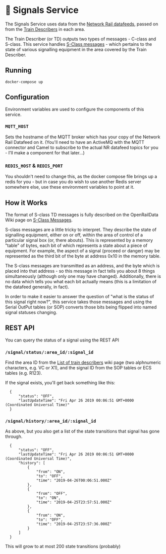 # 🚦 Signals Service 

The Signals Service uses data from the [Network Rail datafeeds](https://datafeeds.networkrail.co.uk/), passed on from the [Train Describers](https://wiki.openraildata.com/index.php?title=TD) in each area.  

The Train Describer (or TD) outputs two types of messages - C-class and S-class.  This service handles [S-Class messages](https://wiki.openraildata.com/index.php?title=S_Class_Messages) - which pertains to the state of various signalling equipment in the area covered by the Train Describer. 

## Running

    docker-compose up

## Configuration

Environment variables are used to configure the components of this service.

### `MQTT_HOST`
Sets the hostname of the MQTT broker which has your copy of the Network Rail Datafeed on it.  (You'll need to have an ActiveMQ with the MQTT connector and Camel to subscribe to the actual NR datafeed topics for you - I'll make a component for that later...)

### `REDIS_HOST` & `REDIS_PORT`
You shouldn't need to change this, as the docker compose file brings up a redis for you - but in case you do wish to use another Redis server somewhere else, use these environment variables to point at it.  

## How it Works

The format of S-class TD messages is fully described on the OpenRailData Wiki page on [S-Class Messages](https://wiki.openraildata.com/index.php?title=S_Class_Messages).  

S-class messages are a little tricky to interpret.  They describe the state of signalling equipment, either on or off, within the area of control of a particular signal box (or, there abouts).  This is represented by a memory "table" of bytes, each bit of which represents a state about a piece of equipment.  For example, the aspect of a signal (proceed or danger) may be represented as the third bit of the byte at address 0x10 in the memory table.  

The S-class messages are transmitted as an address, and the byte which is placed into that address - so this message in fact tells you about 8 things simultaneously (although only one may have changed).  Additionally, there is no data which tells you what each bit actually means (this is a limitation of the datafeed generally, in fact).  

In order to make it easier to answer the question of "what is the status of this signal right now?", this service takes those messages and using the Serial OutPut tables (or SOP) converts those bits being flipped into named signal statuses changing.  

## REST API

You can query the status of a signal using the REST API
### `/signal/status/:area_id/:signal_id`
Find the area ID from the [List of train describers](https://wiki.openraildata.com/index.php?title=List_of_Train_Describers) wiki page (two alphnumeric characters, e.g. VC or X1), and the signal ID from the SOP tables or ECS tables (e.g. R123).  

If the signal exists, you'll get back something like this:

      {
          "status": "OFF",
          "lastUpdateTime": "Fri Apr 26 2019 00:06:51 GMT+0000 (Coordinated Universal Time)"
      }

### `/signal/history/:area_id/:signal_id`
As above, but you also get a list of the state transitions that signal has gone through. 

      {
          "status": "OFF",
          "lastUpdateTime": "Fri Apr 26 2019 00:06:51 GMT+0000 (Coordinated Universal Time)",
          "history": [
              {
                  "from": "ON",
                  "to": "OFF",
                  "time": "2019-04-26T00:06:51.000Z"
              },
              {
                  "from": "OFF",
                  "to": "ON",
                  "time": "2019-04-25T23:57:51.000Z"
              },
              {
                  "from": "ON",
                  "to": "OFF",
                  "time": "2019-04-25T23:57:36.000Z"
              }
          ]
      }

This will grow to at most 200 state transitions (probably)